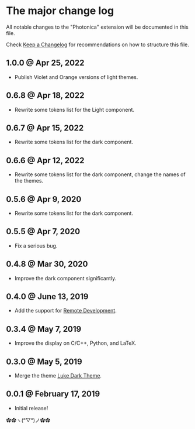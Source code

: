 # The major change log

All notable changes to the "Photonica" extension will be documented in this file.

Check [Keep a Changelog](http://keepachangelog.com/) for recommendations on how to structure this file.

## 1.0.0 @ Apr 25, 2022

* Publish Violet and Orange versions of light themes.

## 0.6.8 @ Apr 18, 2022

* Rewrite some tokens list for the Light component.

## 0.6.7 @ Apr 15, 2022

* Rewrite some tokens list for the dark component.

## 0.6.6 @ Apr 12, 2022

* Rewrite some tokens list for the dark component, change the names of the themes.

## 0.5.6 @ Apr 9, 2020

* Rewrite some tokens list for the dark component.

## 0.5.5 @ Apr 7, 2020

* Fix a serious bug.

## 0.4.8 @ Mar 30, 2020

* Improve the dark component significantly.

## 0.4.0 @ June 13, 2019

* Add the support for [Remote Development](https://marketplace.visualstudio.com/items?itemName=ms-vscode-remote.vscode-remote-extensionpack).  

## 0.3.4 @ May 7, 2019

* Improve the display on C/C++, Python, and LaTeX.

## 0.3.0 @ May 5, 2019

* Merge the theme [Luke Dark Theme](https://marketplace.visualstudio.com/items?itemName=ConAntares.luke-dark-theme).  

## 0.0.1 @ February 17, 2019

* Initial release!

✿✿ヽ(°▽°)ノ✿✿
